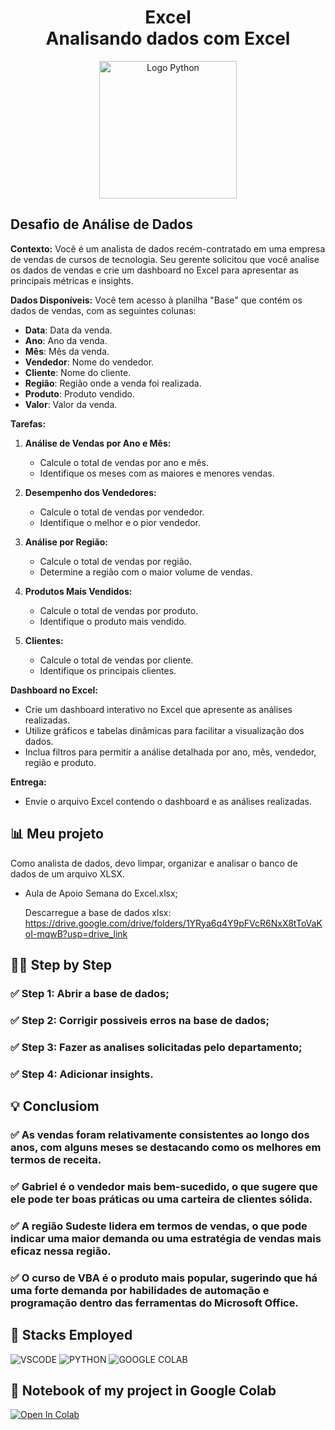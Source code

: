 <div align="center">
  <h1> Excel <br> Analisando dados com Excel</h1>
  <img src="https://upload.wikimedia.org/wikipedia/commons/3/34/Microsoft_Office_Excel_%282019%E2%80%93present%29.svg" alt="Logo Python" width="220">
</div>

##  Desafio de Análise de Dados

**Contexto:**
Você é um analista de dados recém-contratado em uma empresa de vendas de cursos de tecnologia. Seu gerente solicitou que você analise os dados de vendas e crie um dashboard no Excel para apresentar as principais métricas e insights.

**Dados Disponíveis:**
Você tem acesso à planilha "Base" que contém os dados de vendas, com as seguintes colunas:
- **Data**: Data da venda.
- **Ano**: Ano da venda.
- **Mês**: Mês da venda.
- **Vendedor**: Nome do vendedor.
- **Cliente**: Nome do cliente.
- **Região**: Região onde a venda foi realizada.
- **Produto**: Produto vendido.
- **Valor**: Valor da venda.

**Tarefas:**
1. **Análise de Vendas por Ano e Mês:**
   - Calcule o total de vendas por ano e mês.
   - Identifique os meses com as maiores e menores vendas.

2. **Desempenho dos Vendedores:**
   - Calcule o total de vendas por vendedor.
   - Identifique o melhor e o pior vendedor.

3. **Análise por Região:**
   - Calcule o total de vendas por região.
   - Determine a região com o maior volume de vendas.

4. **Produtos Mais Vendidos:**
   - Calcule o total de vendas por produto.
   - Identifique o produto mais vendido.

5. **Clientes:**
   - Calcule o total de vendas por cliente.
   - Identifique os principais clientes.

**Dashboard no Excel:**
- Crie um dashboard interativo no Excel que apresente as análises realizadas.
- Utilize gráficos e tabelas dinâmicas para facilitar a visualização dos dados.
- Inclua filtros para permitir a análise detalhada por ano, mês, vendedor, região e produto.

**Entrega:**
- Envie o arquivo Excel contendo o dashboard e as análises realizadas.

## :bar_chart: Meu projeto
Como analista de dados, devo limpar, organizar e analisar o banco de dados de um arquivo XLSX.
- Aula de Apoio Semana do Excel.xlsx;
  
  Descarregue a base de dados xlsx: https://drive.google.com/drive/folders/1YRya6q4Y9pFVcR6NxX8tToVaKoI-mqwB?usp=drive_link

## :technologist: Step by Step

### :white_check_mark:  Step 1: Abrir a base de dados;
### :white_check_mark:  Step 2: Corrigir possiveis erros na base de dados;
### :white_check_mark:  Step 3: Fazer as analises solicitadas pelo departamento;
### :white_check_mark:  Step 4: Adicionar insights.

## :bulb: Conclusiom

### :white_check_mark:  As vendas foram relativamente consistentes ao longo dos anos, com alguns meses se destacando como os melhores em termos de receita.
### :white_check_mark:  Gabriel é o vendedor mais bem-sucedido, o que sugere que ele pode ter boas práticas ou uma carteira de clientes sólida.
### :white_check_mark:  A região Sudeste lidera em termos de vendas, o que pode indicar uma maior demanda ou uma estratégia de vendas mais eficaz nessa região.
### :white_check_mark:  O curso de VBA é o produto mais popular, sugerindo que há uma forte demanda por habilidades de automação e programação dentro das ferramentas do Microsoft Office.

## :battery: Stacks Employed
![VSCODE](https://img.shields.io/badge/Visual%20Studio%20Code-007ACC.svg?style=for-the-badge&logo=Visual-Studio-Code&logoColor=white)
![PYTHON](https://img.shields.io/badge/Python-3776AB.svg?style=for-the-badge&logo=Python&logoColor=white)
![GOOGLE COLAB](https://img.shields.io/badge/Google%20Colab-F9AB00.svg?style=for-the-badge&logo=Google-Colab&logoColor=white)

## :notebook_with_decorative_cover:   Notebook of my project in Google Colab
<a target="_blank" href="https://drive.google.com/file/d/14GzOxsZRwHyOEC8t3I1fnBbfO4icAr9x/view?usp=sharing"> 
  <img src="https://colab.research.google.com/assets/colab-badge.svg" alt="Open In Colab"/>
</a>
